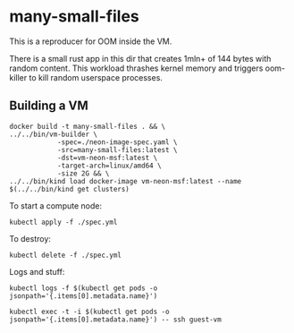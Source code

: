 # many-small-files

This is a reproducer for OOM inside the VM.

There is a small rust app in this dir that creates 1mln+ of 144 bytes with random content. This workload thrashes kernel memory and triggers oom-killer to kill random userspace processes.

## Building a VM

```
docker build -t many-small-files . && \
../../bin/vm-builder \
            -spec=./neon-image-spec.yaml \
            -src=many-small-files:latest \
            -dst=vm-neon-msf:latest \
            -target-arch=linux/amd64 \
            -size 2G && \
../../bin/kind load docker-image vm-neon-msf:latest --name $(../../bin/kind get clusters)
```

To start a compute node:
```
kubectl apply -f ./spec.yml
```

To destroy:
```
kubectl delete -f ./spec.yml
```

Logs and stuff:
```
kubectl logs -f $(kubectl get pods -o jsonpath='{.items[0].metadata.name}')

kubectl exec -t -i $(kubectl get pods -o jsonpath='{.items[0].metadata.name}') -- ssh guest-vm
```